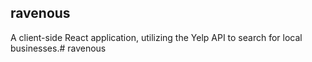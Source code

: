 ## ravenous

A client-side React application, utilizing the Yelp API to search for local businesses.# ravenous
